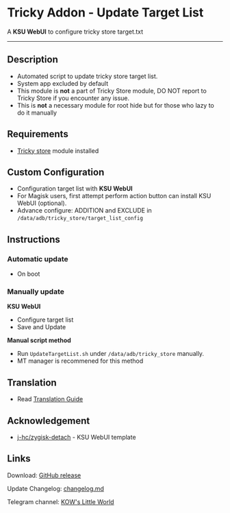 # **Tricky Addon - Update Target List**
A **KSU WebUI** to configure tricky store target.txt

---
## Description
- Automated script to update tricky store target list.
- System app excluded by default
- This module is **not** a part of Tricky Store module, DO NOT report to Tricky Store if you encounter any issue.
- This is **not** a necessary module for root hide but for those who lazy to do it manually

## Requirements
- [Tricky store](https://github.com/5ec1cff/TrickyStore) module installed

## Custom Configuration
- Configuration target list with **KSU WebUI**
- For Magisk users, first attempt perform action button can install KSU WebUI (optional).
- Advance configure: ADDITION and EXCLUDE in `/data/adb/tricky_store/target_list_config`

## Instructions
### Automatic update
- On boot

### Manually update
**KSU WebUI**
- Configure target list
- Save and Update

**Manual script method**
- Run `UpdateTargetList.sh` under `/data/adb/tricky_store` manually.
- MT manager is recommened for this method

## Translation
- Read [Translation Guide](https://github.com/KOWX712/Tricky-Addon-Update-Target-List/tree/master/module/webroot/locales/A-translate.md)

## Acknowledgement
- [j-hc/zygisk-detach](https://github.com/j-hc/zygisk-detach) - KSU WebUI template

## Links
Download: [GitHub release](https://github.com/KOWX712/Tricky-Addon-Update-Target-List/releases)

Update Changelog: [changelog.md](https://github.com/KOWX712/Tricky-Addon-Update-Target-List/blob/master/changelog.md)

Telegram channel: [KOW's Little World](https://t.me/kowchannel)
